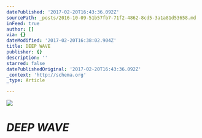 ```yaml
---
datePublished: '2017-02-20T16:43:36.092Z'
sourcePath: _posts/2016-10-09-51b57fb7-71f2-4862-8cd5-3a1a81d53658.md
inFeed: true
author: []
via: {}
dateModified: '2017-02-20T16:38:02.904Z'
title: DEEP WAVE
publisher: {}
description: ''
starred: false
datePublishedOriginal: '2017-02-20T16:43:36.092Z'
_context: 'http://schema.org'
_type: Article

---
```

![](https://the-grid-user-content.s3-us-west-2.amazonaws.com/5b983d25-6bf9-4e65-a0e2-f3d23659f50e.jpg)

# _**DEEP WAVE**_